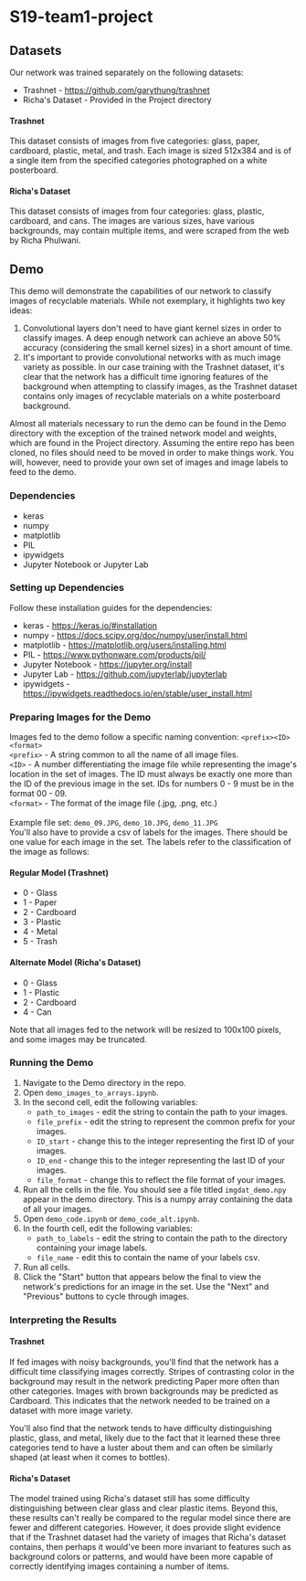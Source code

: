 # S19-team1-project

## Datasets
Our network was trained separately on the following datasets:
* Trashnet - https://github.com/garythung/trashnet
* Richa's Dataset - Provided in the Project directory

#### Trashnet
This dataset consists of images from five categories: glass, paper, cardboard, plastic, metal, and trash.  Each image is sized 512x384 and is of a single item from the specified categories photographed on a white posterboard.

#### Richa's Dataset
This dataset consists of images from four categories: glass, plastic, cardboard, and cans.  The images are various sizes, have various backgrounds, may contain multiple items, and were scraped from the web by Richa Phulwani.

## Demo
This demo will demonstrate the capabilities of our network to classify images of recyclable materials.  While not exemplary, it highlights two key ideas:
1. Convolutional layers don't need to have giant kernel sizes in order to classify images.  A deep enough network can achieve an above 50% accuracy (considering the small kernel sizes) in a short amount of time.
2. It's important to provide convolutional networks with as much image variety as possible.  In our case training with the Trashnet dataset, it's clear that the network has a difficult time ignoring features of the background when attempting to classify images, as the Trashnet dataset contains only images of recyclable materials on a white posterboard background.

Almost all materials necessary to run the demo can be found in the Demo directory with the exception of the trained network model and weights, which are found in the Project directory.  Assuming the entire repo has been cloned, no files should need to be moved in order to make things work.  You will, however, need to provide your own set of images and image labels to feed to the demo.

### Dependencies
* keras
* numpy
* matplotlib
* PIL
* ipywidgets
* Jupyter Notebook or Jupyter Lab

### Setting up Dependencies
Follow these installation guides for the dependencies:
* keras - https://keras.io/#installation
* numpy - https://docs.scipy.org/doc/numpy/user/install.html
* matplotlib - https://matplotlib.org/users/installing.html
* PIL - https://www.pythonware.com/products/pil/
* Jupyter Notebook - https://jupyter.org/install
* Jupyter Lab - https://github.com/jupyterlab/jupyterlab
* ipywidgets - https://ipywidgets.readthedocs.io/en/stable/user_install.html

### Preparing Images for the Demo
Images fed to the demo follow a specific naming convention: `<prefix><ID><format>`<br>
`<prefix>` - A string common to all the name of all image files.<br>
`<ID>` - A number differentiating the image file while representing the image's location in the set of images.  The ID must always be exactly one more than the ID of the previous image in the set.  IDs for numbers 0 - 9 must be in the format 00 - 09.<br>
`<format>` - The format of the image file (.jpg, .png, etc.)<br>
<br>
Example file set: `demo_09.JPG`, `demo_10.JPG`, `demo_11.JPG`
<br>
You'll also have to provide a csv of labels for the images.  There should be one value for each image in the set.  The labels refer to the classification of the image as follows:

#### Regular Model (Trashnet)
* 0 - Glass
* 1 - Paper
* 2 - Cardboard
* 3 - Plastic
* 4 - Metal
* 5 - Trash

#### Alternate Model (Richa's Dataset)
* 0 - Glass
* 1 - Plastic
* 2 - Cardboard
* 4 - Can

Note that all images fed to the network will be resized to 100x100 pixels, and some images may be truncated.

### Running the Demo
1. Navigate to the Demo directory in the repo.
2. Open `demo_images_to_arrays.ipynb`.
3. In the second cell, edit the following variables:
    * `path_to_images` - edit the string to contain the path to your images.
    * `file_prefix` - edit the string to represent the common prefix for your images.
    * `ID_start` - change this to the integer representing the first ID of your images.
    * `ID_end` - change this to the integer representing the last ID of your images.
    * `file_format` - change this to reflect the file format of your images.
4. Run all the cells in the file.  You should see a file titled `imgdat_demo.npy` appear in the demo directory.  This is a numpy array containing the data of all your images.
5. Open `demo_code.ipynb` or `demo_code_alt.ipynb`.
6. In the fourth cell, edit the following variables:
    * `path_to_labels` - edit the string to contain the path to the directory containing your image labels.
    * `file_name` - edit this to contain the name of your labels csv.
7. Run all cells.
8. Click the "Start" button that appears below the final to view the network's predictions for an image in the set.  Use the "Next" and "Previous" buttons to cycle through images.

### Interpreting the Results
#### Trashnet
If fed images with noisy backgrounds, you'll find that the network has a difficult time classifying images correctly.  Stripes of contrasting color in the background may result in the network predicting Paper more often than other categories.  Images with brown backgrounds may be predicted as Cardboard.  This indicates that the network needed to be trained on a dataset with more image variety.

You'll also find that the network tends to have difficulty distinguishing plastic, glass, and metal, likely due to the fact that it learned these three categories tend to have a luster about them and can often be similarly shaped (at least when it comes to bottles).

#### Richa's Dataset
The model trained using Richa's dataset still has some difficulty distinguishing between clear glass and clear plastic items.  Beyond this, these results can't really be compared to the regular model since there are fewer and different categories.  However, it does provide slight evidence that if the Trashnet dataset had the variety of images that Richa's dataset contains, then perhaps it would've been more invariant to features such as background colors or patterns, and would have been more capable of correctly identifying images containing a number of items.
